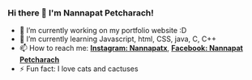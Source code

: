 ### Hi there 👋 I'm Nannapat Petcharach!

- 🔭 I’m currently working on my portfolio website :D
- 🌱 I’m currently learning Javascript, html, CSS, java, C, C++
- 📫 How to reach me: **[Instagram: Nannapatx](https://www.instagram.com/nannapatx)**, **[Facebook: Nannapat Petcharach](https://www.facebook.com/Tonpor2545)**
- ⚡ Fun fact: I love cats and cactuses

